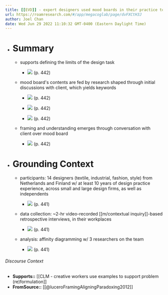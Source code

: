 ```yaml
---
title: [[EVD]] - expert designers used mood boards in their practice to frame the design problem, both alone and in conjunction with a client - [[@luceroFramingAligningParadoxing2012]]
url: https://roamresearch.com/#/app/megacoglab/page/dvFXCtH3J
author: Joel Chan
date: Wed Jun 29 2022 11:10:32 GMT-0400 (Eastern Daylight Time)
---
```


- # Summary

    - supports defining the limits of the design task

        - ![](https://firebasestorage.googleapis.com/v0/b/firescript-577a2.appspot.com/o/imgs%2Fapp%2Fmegacoglab%2FDAZico9eZO.png?alt=media&token=e05daadf-c8bd-466d-81e1-4fffd6d3d15c) (p. 442)

    - mood board's contents are fed by research shaped through initial discussions with client, which yields keywords

        - ![](https://firebasestorage.googleapis.com/v0/b/firescript-577a2.appspot.com/o/imgs%2Fapp%2Fmegacoglab%2FaAZsNI9_l7.png?alt=media&token=ff44084e-8bde-4807-9eb1-fb49261854ce) (p. 442)

        - ![](https://firebasestorage.googleapis.com/v0/b/firescript-577a2.appspot.com/o/imgs%2Fapp%2Fmegacoglab%2FjTkRCz1Nq3.png?alt=media&token=87731074-0373-4da5-8f8e-b9be21d39958) (p. 442)

        - ![](https://firebasestorage.googleapis.com/v0/b/firescript-577a2.appspot.com/o/imgs%2Fapp%2Fmegacoglab%2FewuxgWJlhA.png?alt=media&token=a464e82c-c9e4-4589-8900-1fac8af0401d) (p. 442)

    - framing and understanding emerges through conversation with client over mood board

        - ![](https://firebasestorage.googleapis.com/v0/b/firescript-577a2.appspot.com/o/imgs%2Fapp%2Fmegacoglab%2FYp1j-stm-V.png?alt=media&token=d1a8d244-df90-404c-ab68-ef0cf0940b44) (p. 442)
- # Grounding Context

    - participants: 14 designers (textile, industrial, fashion, style) from Netherlands and Finland w/ at least 10 years of design practice experience, across small and large design firms, as well as independents

        - ![](https://firebasestorage.googleapis.com/v0/b/firescript-577a2.appspot.com/o/imgs%2Fapp%2Fmegacoglab%2F_0CSdpDpz8.png?alt=media&token=d4e9079c-5721-40fb-b37c-a8b89e8c1eaa) (p. 441)

    - data collection: ~2-hr video-recorded [[m/contextual inquiry]]-based retrospective interviews, in their workplaces

        - ![](https://firebasestorage.googleapis.com/v0/b/firescript-577a2.appspot.com/o/imgs%2Fapp%2Fmegacoglab%2F_LMRieap7Q.png?alt=media&token=18329925-bc57-42c5-a5e8-b1ea820d4944) (p. 441)

    - analysis: affinity diagramming w/ 3 researchers on the team

        - ![](https://firebasestorage.googleapis.com/v0/b/firescript-577a2.appspot.com/o/imgs%2Fapp%2Fmegacoglab%2FcttX5l8WB0.png?alt=media&token=3beea22f-a05d-4662-8dc4-cf1ea3651d2f) (p. 441)

###### Discourse Context

- **Supports::** [[CLM - creative workers use examples to support problem (re)formulation]]
- **FromSource::** [[@luceroFramingAligningParadoxing2012]]
